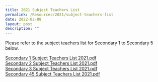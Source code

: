 ```yaml
---
title: 2021 Subject Teachers List
permalink: /Resources/2021/subject-teachers-list
date: 2022-02-08
layout: post
description: ""
---
```

Please refer to the subject teachers list for Secondary 1 to Secondary 5 below.  
  
[Secondary 1 Subject Teachers List 2021.pdf](https://www-bpghs-moe-edu-sg-admin.cwp.sg/qql/slot/u148/BPGHS%202021/Announcements%20&%20Updates/Secondary%201%20Subject%20Teachers%20List%202021.pdf)  
[Secondary 2 Subject Teachers List 2021.pdf](https://www-bpghs-moe-edu-sg-admin.cwp.sg/qql/slot/u148/BPGHS%202021/Announcements%20&%20Updates/Secondary%202%20Subject%20Teachers%20List%202021.pdf)   
[Secondary 3 Subject Teachers List 2021.pdf](https://www-bpghs-moe-edu-sg-admin.cwp.sg/qql/slot/u148/BPGHS%202021/Announcements%20&%20Updates/Secondary%203%20Subject%20Teachers%20List%202021.pdf)  
[Secondary 45 Subject Teachers List 2021.pdf](https://www-bpghs-moe-edu-sg-admin.cwp.sg/qql/slot/u148/BPGHS%202021/Announcements%20&%20Updates/Secondary%2045%20Subject%20Teachers%20List%202021.pdf)